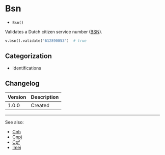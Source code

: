 # Bsn

- `Bsn()`

Validates a Dutch citizen service number ([BSN](https://nl.wikipedia.org/wiki/Burgerservicenummer)).

```python
v.bsn().validate('612890053')  # true
```

## Categorization

- Identifications

## Changelog

Version | Description
--------|-------------
  1.0.0 | Created

***
See also:

- [Cnh](Cnh.md)
- [Cnpj](Cnpj.md)
- [Cpf](Cpf.md)
- [Imei](Imei.md)